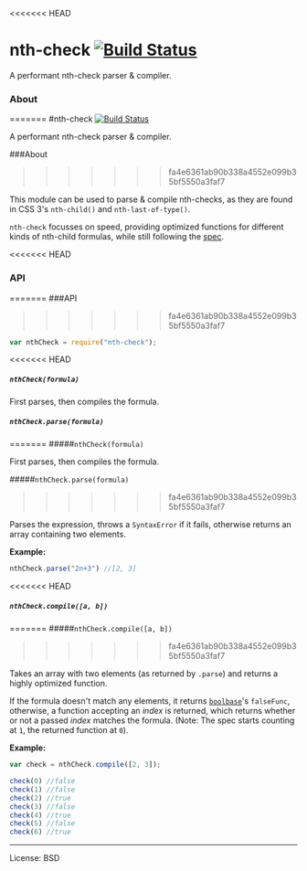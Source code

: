 <<<<<<< HEAD
# nth-check [![Build Status](https://travis-ci.org/fb55/nth-check.svg)](https://travis-ci.org/fb55/nth-check)

A performant nth-check parser & compiler.

### About
=======
#nth-check [![Build Status](https://travis-ci.org/fb55/nth-check.png)](https://travis-ci.org/fb55/nth-check)

A performant nth-check parser & compiler.

###About
>>>>>>> fa4e6361ab90b338a4552e099b35bf5550a3faf7

This module can be used to parse & compile nth-checks, as they are found in CSS 3's `nth-child()` and `nth-last-of-type()`.

`nth-check` focusses on speed, providing optimized functions for different kinds of nth-child formulas, while still following the [spec](http://www.w3.org/TR/css3-selectors/#nth-child-pseudo).

<<<<<<< HEAD
### API
=======
###API
>>>>>>> fa4e6361ab90b338a4552e099b35bf5550a3faf7

```js
var nthCheck = require("nth-check");
```

<<<<<<< HEAD
##### `nthCheck(formula)`

First parses, then compiles the formula.

##### `nthCheck.parse(formula)`
=======
#####`nthCheck(formula)`

First parses, then compiles the formula.

#####`nthCheck.parse(formula)`
>>>>>>> fa4e6361ab90b338a4552e099b35bf5550a3faf7

Parses the expression, throws a `SyntaxError` if it fails, otherwise returns an array containing two elements.

__Example:__

```js
nthCheck.parse("2n+3") //[2, 3]
```

<<<<<<< HEAD
##### `nthCheck.compile([a, b])`
=======
#####`nthCheck.compile([a, b])`
>>>>>>> fa4e6361ab90b338a4552e099b35bf5550a3faf7

Takes an array with two elements (as returned by `.parse`) and returns a highly optimized function.

If the formula doesn't match any elements, it returns [`boolbase`](https://github.com/fb55/boolbase)'s `falseFunc`, otherwise, a function accepting an _index_ is returned, which returns whether or not a passed _index_ matches the formula. (Note: The spec starts counting at `1`, the returned function at `0`).

__Example:__
```js
var check = nthCheck.compile([2, 3]);

check(0) //false
check(1) //false
check(2) //true
check(3) //false
check(4) //true
check(5) //false
check(6) //true
```

---
License: BSD
